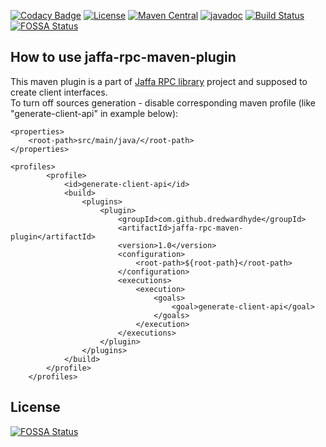 [![Codacy Badge](https://api.codacy.com/project/badge/Grade/bfa0c04380ff44c69c51550add0f3116)](https://app.codacy.com/manual/dredwardhyde/jaffa-rpc-maven-plugin?utm_source=github.com&utm_medium=referral&utm_content=dredwardhyde/jaffa-rpc-maven-plugin&utm_campaign=Badge_Grade_Dashboard)
[![License](http://img.shields.io/:license-apache-brightgreen.svg)](http://www.apache.org/licenses/LICENSE-2.0.html)
[![Maven Central](https://maven-badges.herokuapp.com/maven-central/com.github.dredwardhyde/jaffa-rpc-maven-plugin/badge.svg)](https://maven-badges.herokuapp.com/maven-central/com.github.dredwardhyde/jaffa-rpc-maven-plugin)
[![javadoc](https://javadoc.io/badge2/com.github.dredwardhyde/jaffa-rpc-maven-plugin/javadoc.svg)](https://javadoc.io/doc/com.github.dredwardhyde/jaffa-rpc-maven-plugin)
[![Build Status](https://travis-ci.org/dredwardhyde/jaffa-rpc-maven-plugin.svg?branch=master)](https://travis-ci.org/dredwardhyde/jaffa-rpc-maven-plugin)
[![FOSSA Status](https://app.fossa.com/api/projects/git%2Bgithub.com%2Fdredwardhyde%2Fjaffa-rpc-maven-plugin.svg?type=shield)](https://app.fossa.com/projects/git%2Bgithub.com%2Fdredwardhyde%2Fjaffa-rpc-maven-plugin?ref=badge_shield)
## How to use jaffa-rpc-maven-plugin

This maven plugin is a part of [Jaffa RPC library](https://github.com/dredwardhyde/jaffa-rpc-library) project and supposed to create client interfaces.  
To turn off sources generation - disable corresponding maven profile (like "generate-client-api" in example below):

```
<properties>
    <root-path>src/main/java/</root-path>
</properties>

<profiles>
        <profile>
            <id>generate-client-api</id>
            <build>
                <plugins>
                    <plugin>
                        <groupId>com.github.dredwardhyde</groupId>
                        <artifactId>jaffa-rpc-maven-plugin</artifactId>
                        <version>1.0</version>
                        <configuration>
                            <root-path>${root-path}</root-path>
                        </configuration>
                        <executions>
                            <execution>
                                <goals>
                                    <goal>generate-client-api</goal>
                                </goals>
                            </execution>
                        </executions>
                    </plugin>
                </plugins>
            </build>
        </profile>
    </profiles>
```


## License
[![FOSSA Status](https://app.fossa.com/api/projects/git%2Bgithub.com%2Fdredwardhyde%2Fjaffa-rpc-maven-plugin.svg?type=large)](https://app.fossa.com/projects/git%2Bgithub.com%2Fdredwardhyde%2Fjaffa-rpc-maven-plugin?ref=badge_large)
